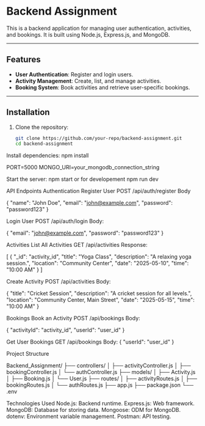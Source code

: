 # Backend Assignment

This is a backend application for managing user authentication, activities, and bookings. It is built using Node.js, Express.js, and MongoDB.

---

## Features

- **User Authentication**: Register and login users.
- **Activity Management**: Create, list, and manage activities.
- **Booking System**: Book activities and retrieve user-specific bookings.

---

## Installation

1. Clone the repository:
   ```bash
   git clone https://github.com/your-repo/backend-assignment.git
   cd backend-assignment


Install dependencies:
npm install

PORT=5000
MONGO_URI=your_mongodb_connection_string


Start the server:
npm start
or for developement 
npm run dev 

API Endpoints
Authentication
Register User
POST /api/auth/register
Body

{
  "name": "John Doe",
  "email": "john@example.com",
  "password": "password123"
}

Login User
POST /api/auth/login
Body:

{
  "email": "john@example.com",
  "password": "password123"
}

Activities
List All Activities
GET /api/activities
Response:

[
  {
    "_id": "activity_id",
    "title": "Yoga Class",
    "description": "A relaxing yoga session.",
    "location": "Community Center",
    "date": "2025-05-10",
    "time": "10:00 AM"
  }
]


Create Activity
POST /api/activities
Body:

{
  "title": "Cricket Session",
  "description": "A cricket session for all levels.",
  "location": "Community Center, Main Street",
  "date": "2025-05-15",
  "time": "10:00 AM"
}

Bookings
Book an Activity
POST /api/bookings
Body:

{
  "activityId": "activity_id",
  "userId": "user_id"
}

Get User Bookings
GET /api/bookings
Body:
{
  "userId": "user_id"
}



Project Structure

Backend_Assignment/
├── controllers/
│   ├── activityController.js
│   ├── bookingController.js
│   └── authController.js
├── models/
│   ├── Activity.js
│   ├── Booking.js
│   └── User.js
├── routes/
│   ├── activityRoutes.js
│   ├── bookingRoutes.js
│   └── authRoutes.js
├── app.js
├── package.json
└── .env

Technologies Used
Node.js: Backend runtime.
Express.js: Web framework.
MongoDB: Database for storing data.
Mongoose: ODM for MongoDB.
dotenv: Environment variable management.
Postman: API testing.

















